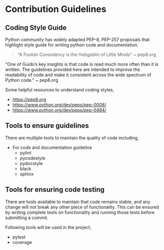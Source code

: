 # Contribution Guidelines

## Coding Style Guide
Python community has widely adapted PEP-8, PEP-257 proposals that highlight style guide for writing python code and documentation.

> "A Foolish Consistency is the Hobgoblin of Little Minds" ~ pep8.org

"One of Guido’s key insights is that code is read much more often than it is written. The guidelines provided here are intended to improve the readability of code and make it consistent across the wide spectrum of Python code." ~ pep8.org

Some helpful resources to understand coding styles,
- https://pep8.org
- https://www.python.org/dev/peps/pep-0008/
- https://www.python.org/dev/peps/pep-0484/

## Tools to ensure guidelines
There are multiple tools to maintain the quality of code including,
- For code and documentation guideline
  - pylint
  - pycodestyle
  - pydocstyle
  - black
  - sphinx

## Tools for ensuring code testing
There are tools available to maintain that code remains stable, and any change will not break any other piece of functionality. This can be ensured by writing complete tests on functionality and running those tests before submitting a commit.

Following tools will be used in the project,
- pytest
- coverage